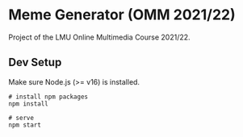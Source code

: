 # Meme Generator (OMM 2021/22)
Project of the LMU Online Multimedia Course 2021/22.

## Dev Setup
Make sure Node.js (>= v16) is installed.
```
# install npm packages
npm install

# serve
npm start
```
